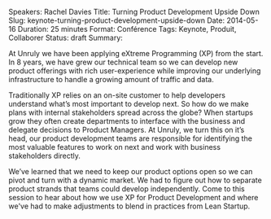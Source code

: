 Speakers: Rachel Davies
Title: Turning Product Development Upside Down
Slug: keynote-turning-product-development-upside-down
Date: 2014-05-16
Duration: 25 minutes
Format: Conférence
Tags: Keynote, Produit, Collaborer
Status: draft
Summary: 

At Unruly we have been applying eXtreme Programming (XP) from the start. In 8 years, we have grew our technical team so we can develop new product offerings with rich user-experience while improving our underlying infrastructure to handle a growing amount of traffic and data. 

Traditionally XP relies on an on-site customer to help developers understand what’s most important to develop next. So how do we make plans with internal stakeholders spread across the globe? When startups grow they often create departments to interface with the business and delegate decisions to Product Managers. At Unruly, we turn this on it’s head, our product development teams are responsible for identifying the most valuable features to work on next and work with business stakeholders directly.  

We’ve learned that we need to keep our product options open so we can pivot and turn with a dynamic market. We had to figure out how to separate product strands that teams could develop independently. Come to this session to hear about how we use XP for Product Development and where we've had to make adjustments to blend in practices from Lean Startup.
